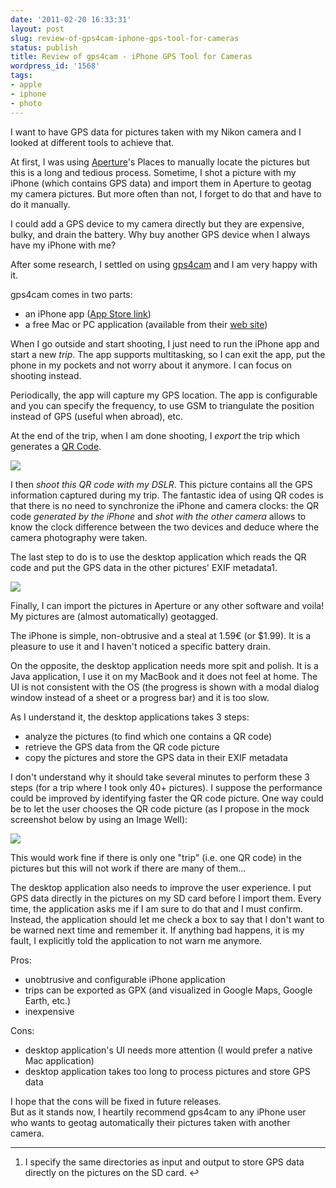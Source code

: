 ```yaml
---
date: '2011-02-20 16:33:31'
layout: post
slug: review-of-gps4cam-iphone-gps-tool-for-cameras
status: publish
title: Review of gps4cam - iPhone GPS Tool for Cameras
wordpress_id: '1568'
tags:
- apple
- iphone
- photo
---
```


I want to have GPS data for pictures taken with my Nikon camera and I looked at different tools to achieve that.

At first, I was using [Aperture][aperture]'s Places to manually locate the pictures but this is a long and tedious process.
Sometime, I shot a picture with my iPhone (which contains GPS data) and import them in Aperture to geotag my camera pictures. But more often than not, I forget to do that and have to do it manually.

I could add a GPS device to my camera directly but they are expensive, bulky, and drain the battery. Why buy another GPS device when I always have my iPhone with me?

After some research, I settled on using [gps4cam][gps4cam] and I am very happy with it.

gps4cam comes in two parts:

* an iPhone app ([App Store link][appstore])
* a free Mac or PC application (available from their [web site][gps4cam])

When I go outside and start shooting, I just need to run the iPhone app and start a new _trip_. The app supports multitasking, so I can exit the app, put the phone in my pockets and not worry about it anymore. I can focus on shooting instead.

Periodically, the app will capture my GPS location. The app is configurable and you can specify the frequency, to use GSM to triangulate the position instead of GPS (useful when abroad), etc.

At the end of the trip, when I am done shooting, I _export_ the trip which generates a [QR Code][qrcode]. 

![](http://jmesnil.net/weblog/wp-content/uploads/2011/02/photo.png)

I then _shoot this QR code with my DSLR_. This picture contains all the GPS information captured during my trip. The fantastic idea of using QR codes is that there is no need to synchronize the iPhone and camera clocks: the QR code _generated by the iPhone_ and _shot with the other camera_ allows to know the clock difference between the two devices and deduce where the camera photography were taken.

The last step to do is to use the desktop application which reads the QR code and put the GPS data in the other pictures' EXIF metadata1.

![](http://jmesnil.net/weblog/wp-content/uploads/2011/02/real.png)

Finally, I can import the pictures in Aperture or any other software and voila! My pictures are (almost automatically) geotagged.

The iPhone is simple, non-obtrusive and a steal at 1.59€ (or $1.99). It is a pleasure to use it and I haven't noticed a specific battery drain.

On the opposite, the desktop application needs more spit and polish.
It is a Java application, I use it on my MacBook and it does not feel at home.
The UI is not consistent with the OS (the progress is shown with a modal dialog window instead of a sheet or a progress bar) and it is too slow.

As I understand it, the desktop applications takes 3 steps:

* analyze the pictures (to find which one contains a QR code)
* retrieve the GPS data from the QR code picture
* copy the pictures and store the GPS data in their EXIF metadata

I don't understand why it should take several minutes to perform these 3 steps (for a trip where I took only 40+ pictures).
I suppose the performance could be improved by identifying faster the QR code picture.
One way could be to let the user chooses the QR code picture (as I propose in the mock screenshot below by using an Image Well):

![](http://jmesnil.net/weblog/wp-content/uploads/2011/02/mock.png)
 
This would work fine if there is only one "trip" (i.e. one QR code) in the pictures but this will not work if there are many of them...

The desktop application also needs to improve the user experience. I put GPS data directly in the pictures on my SD card before I import them. Every time, the application asks me if I am sure to do that and I must confirm.  
Instead, the application should let me check a box to say that I don't want to be warned next time and remember it. If anything bad happens, it is my fault, I explicitly told the application to not warn me anymore.

Pros:

* unobtrusive and configurable iPhone application
* trips can be exported as GPX (and visualized in Google Maps, Google Earth, etc.)
* inexpensive

Cons:

* desktop application's UI needs more attention (I would prefer a native Mac application)
* desktop application takes too long to process pictures and store GPS data

I hope that the cons will be fixed in future releases.  
But as it stands now, I heartily recommend gps4cam to any iPhone user who wants to geotag automatically their pictures taken with another camera. 

---

1.  I specify the same directories as input and output to store GPS data directly on the pictures on the SD card. ↩



[aperture]: http://www.apple.com/aperture/
[appstore]: http://itunes.apple.com/us/app/gps4cam/id325917531?mt=8&uo;=6
[gps4cam]: http://gps4cam.com/
[qrcode]: http://en.wikipedia.org/wiki/QR_Code
